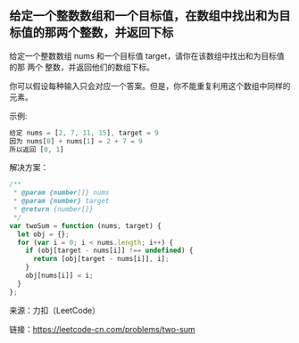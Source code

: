 ## 给定一个整数数组和一个目标值，在数组中找出和为目标值的那两个整数，并返回下标

给定一个整数数组 nums 和一个目标值 target，请你在该数组中找出和为目标值的那 两个 整数，并返回他们的数组下标。

你可以假设每种输入只会对应一个答案。但是，你不能重复利用这个数组中同样的元素。

示例:
```javaScript
给定 nums = [2, 7, 11, 15], target = 9
因为 nums[0] + nums[1] = 2 + 7 = 9
所以返回 [0, 1]
```

解决方案：
```javaScript
/**
 * @param {number[]} nums
 * @param {number} target
 * @return {number[]}
 */
var twoSum = function (nums, target) {
  let obj = {};
  for (var i = 0; i < nums.length; i++) {
    if (obj[target - nums[i]] !== undefined) {
      return [obj[target - nums[i]], i];
    }
    obj[nums[i]] = i;
  }
};
```

来源：力扣（LeetCode）

链接：https://leetcode-cn.com/problems/two-sum
